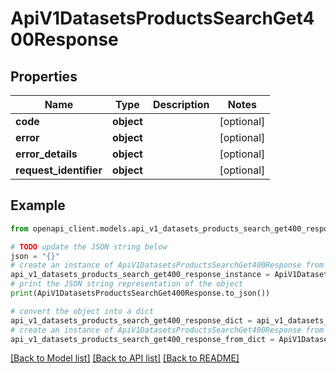 # ApiV1DatasetsProductsSearchGet400Response


## Properties

Name | Type | Description | Notes
------------ | ------------- | ------------- | -------------
**code** | **object** |  | [optional] 
**error** | **object** |  | [optional] 
**error_details** | **object** |  | [optional] 
**request_identifier** | **object** |  | [optional] 

## Example

```python
from openapi_client.models.api_v1_datasets_products_search_get400_response import ApiV1DatasetsProductsSearchGet400Response

# TODO update the JSON string below
json = "{}"
# create an instance of ApiV1DatasetsProductsSearchGet400Response from a JSON string
api_v1_datasets_products_search_get400_response_instance = ApiV1DatasetsProductsSearchGet400Response.from_json(json)
# print the JSON string representation of the object
print(ApiV1DatasetsProductsSearchGet400Response.to_json())

# convert the object into a dict
api_v1_datasets_products_search_get400_response_dict = api_v1_datasets_products_search_get400_response_instance.to_dict()
# create an instance of ApiV1DatasetsProductsSearchGet400Response from a dict
api_v1_datasets_products_search_get400_response_from_dict = ApiV1DatasetsProductsSearchGet400Response.from_dict(api_v1_datasets_products_search_get400_response_dict)
```
[[Back to Model list]](../README.md#documentation-for-models) [[Back to API list]](../README.md#documentation-for-api-endpoints) [[Back to README]](../README.md)


